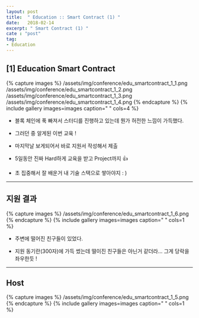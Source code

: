 ```yaml
---
layout: post
title:  " Education :: Smart Contract (1) "
date:   2018-02-14
excerpt: " Smart Contract (1) "
cate : "post"
tag:
- Education
---
```


## [1] Education Smart Contract

{% capture images %}
	/assets/img/conference/edu_smartcontract_1_1.png
	/assets/img/conference/edu_smartcontract_1_2.png
	/assets/img/conference/edu_smartcontract_1_3.png
	/assets/img/conference/edu_smartcontract_1_4.png
{% endcapture %}
{% include gallery images=images caption=" " cols=4 %}


* 블록 체인에 푹 빠져서 스터디를 진행하고 있는데 뭔가 허전한 느낌이 가득했다.

* 그러던 중 알게된 이번 교육 !

* 마지막날 보게되어서 바로 지원서 작성해서 제출

* 5일동안 진짜 Hard하게 교육을 받고 Project까지 :+1:

* 초 집중해서 잘 배운거 내 기술 스택으로 쌓아야지 : ) 

---

## 지원 결과

{% capture images %}
	/assets/img/conference/edu_smartcontract_1_6.png
{% endcapture %}
{% include gallery images=images caption=" " cols=1 %}


* 주변에 떨어진 친구들이 있었다.

* 지원 동기란(300자)에 가득 썼는데 떨이진 친구들은 아닌거 같더라... 그게 당락을 좌우한듯 !


---

## Host

{% capture images %}
	/assets/img/conference/edu_smartcontract_1_5.png
{% endcapture %}
{% include gallery images=images caption=" " cols=1 %}
